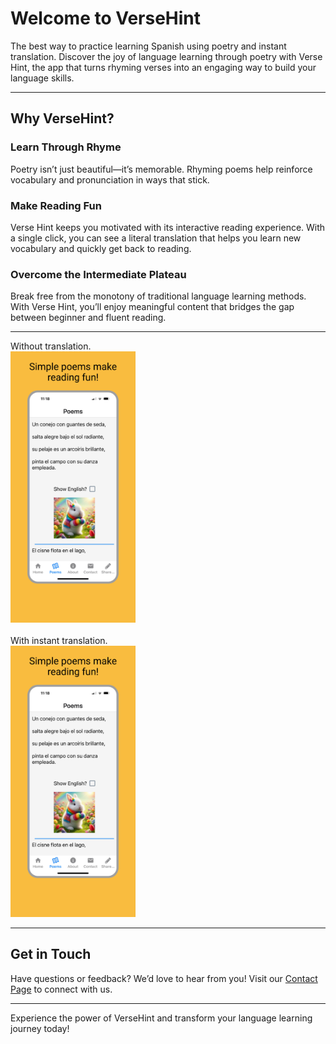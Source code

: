 
# Welcome to VerseHint

The best way to practice learning Spanish using poetry and instant translation. 
Discover the joy of language learning through poetry with Verse Hint, the app that turns rhyming verses into an engaging way to build your language skills.

---

## Why VerseHint?

### Learn Through Rhyme
Poetry isn’t just beautiful—it’s memorable. Rhyming poems help reinforce vocabulary and pronunciation in ways that stick.

### Make Reading Fun
Verse Hint keeps you motivated with its interactive reading experience.  With a single click, you can see a literal translation that helps you learn new vocabulary and quickly get back to reading.

### Overcome the Intermediate Plateau
Break free from the monotony of traditional language learning methods. With Verse Hint, you’ll enjoy meaningful content that bridges the gap between beginner and fluent reading.

---
Without translation. <br/>
<img src="poems.jpg" width="200">
<br/>
<br/>
With instant translation.<br/>
<img src="poems.jpg" width="200">

---

## Get in Touch
Have questions or feedback? We’d love to hear from you! Visit our [Contact Page](#) to connect with us.

---

Experience the power of VerseHint and transform your language learning journey today!

